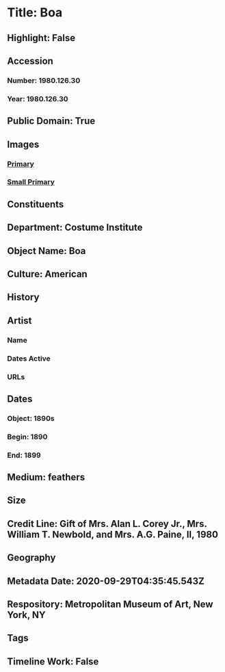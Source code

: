 # Title: Boa
## Highlight: False
## Accession
### Number: 1980.126.30
### Year: 1980.126.30
## Public Domain: True
## Images
### [Primary](https://images.metmuseum.org/CRDImages/ci/original/1980.126.30.jpg)
### [Small Primary](https://images.metmuseum.org/CRDImages/ci/web-large/1980.126.30.jpg)
## Constituents
## Department: Costume Institute
## Object Name: Boa
## Culture: American
## History
## Artist
### Name
### Dates Active
### URLs
## Dates
### Object: 1890s
### Begin: 1890
### End: 1899
## Medium: feathers
## Size
## Credit Line: Gift of Mrs. Alan L. Corey Jr., Mrs. William T. Newbold, and Mrs. A.G. Paine, II, 1980
## Geography
## Metadata Date: 2020-09-29T04:35:45.543Z
## Respository: Metropolitan Museum of Art, New York, NY
## Tags
## Timeline Work: False